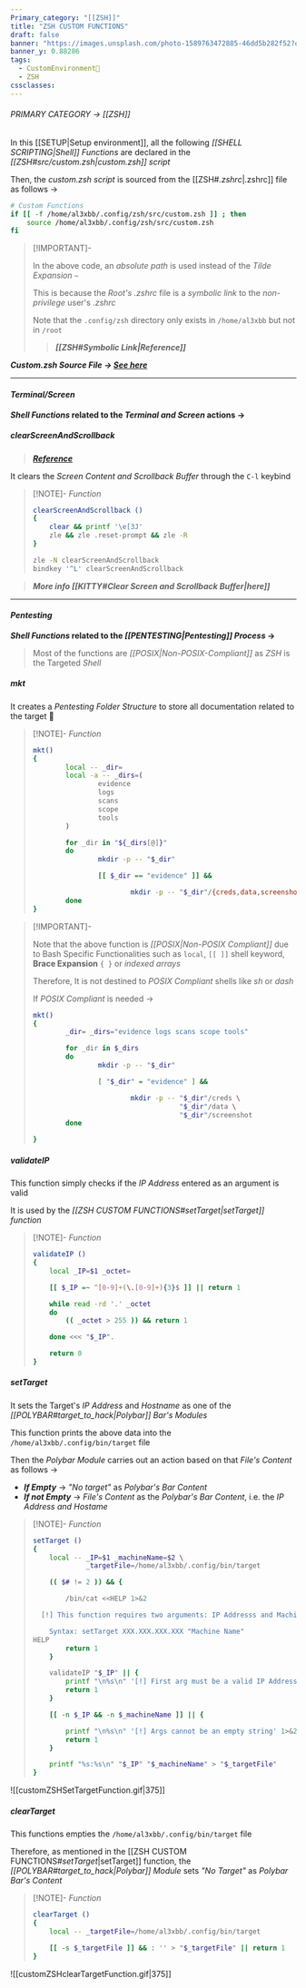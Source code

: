 ```yaml
---
Primary_category: "[[ZSH]]"
title: "ZSH CUSTOM FUNCTIONS"
draft: false
banner: "https://images.unsplash.com/photo-1589763472885-46dd5b282f52?q=80&w=1748&auto=format&fit=crop&ixlib=rb-4.0.3&ixid=M3wxMjA3fDB8MHxwaG90by1wYWdlfHx8fGVufDB8fHx8fA%3D%3D"
banner_y: 0.88286
tags:
  - CustomEnvironment🦜
  - ZSH
cssclasses:
---
```


###### PRIMARY CATEGORY → [[ZSH]]

In this [[SETUP|Setup environment]], all the following _[[SHELL SCRIPTING|Shell]] Functions_ are declared in the _[[ZSH#*src/custom.zsh*|custom.zsh]] script_

Then, the _custom.zsh script_ is sourced from the [[ZSH#*.zshrc*|.zshrc]] file as follows →

```bash title="~/.zshrc"
# Custom Functions
if [[ -f /home/al3xbb/.config/zsh/src/custom.zsh ]] ; then
    source /home/al3xbb/.config/zsh/src/custom.zsh
fi
```

> [!IMPORTANT]-
>
>
> In the above code, an _absolute path_ is used instead of the _Tilde Expansion_ `~`
>
> This is because the _Root's .zshrc_ file is a _symbolic link_ to the _non-privilege_ user's _.zshrc_
>
> Note that the `.config/zsh` directory only exists in `/home/al3xbb` but not in `/root`
>
> > ***[[ZSH#Symbolic Link|Reference]]***
>

***Custom.zsh Source File → [See here](https://github.com/4l3xBB/Env-Setup/blob/main/zsh/src/custom.zsh)***

---

#### *Terminal/Screen*

***Shell Functions* related to the *Terminal and Screen* actions →**

##### *clearScreenAndScrollback*

> ***[Reference](https://unix.stackexchange.com/questions/517025/zsh-clear-scrollback-buffer#answer-531178)***

It clears the _Screen Content and Scrollback Buffer_ through the `C-l` keybind

> [!NOTE]- *Function*
>
> ```bash
> clearScreenAndScrollback ()
> {
>     clear && printf '\e[3J'
>     zle && zle .reset-prompt && zle -R
> }
> ```
>
> ```bash
> zle -N clearScreenAndScrollback
> bindkey '^L' clearScreenAndScrollback
> ```
>

> ***More info [[KITTY#Clear Screen and Scrollback Buffer|here]]***

---

#### *Pentesting*

**_Shell Functions_ related to the _[[PENTESTING|Pentesting]] Process_ →**

> Most of the functions are _[[POSIX|Non-POSIX-Compliant]]_ as _ZSH_ is the Targeted _Shell_

##### *mkt*

It creates a _Pentesting Folder Structure_ to store all documentation related to the target 🎯

> [!NOTE]- *Function*
>
> ```bash
 > mkt()
> {
>         local -- _dir=
>         local -a -- _dirs=(
>                 evidence
>                 logs
>                 scans
>                 scope
>                 tools
>         )
>
>         for _dir in "${_dirs[@]}"
>         do
>                 mkdir -p -- "$_dir"
>
>                 [[ $_dir == "evidence" ]] &&
>
>                         mkdir -p -- "$_dir"/{creds,data,screenshots}
>         done
> }
> ```
>


> [!IMPORTANT]-
>
> Note that the above function is _[[POSIX|Non-POSIX Compliant]]_ due to Bash Specific Functionalities such as `local`, `[[ ]]` shell keyword, **Brace Expansion** `{ }` or _indexed arrays_
>
> Therefore, It is not destined to _POSIX Compliant_ shells like _sh_ or _dash_
>
> If _POSIX Compliant_ is needed →
> ```bash
> mkt()
> {
>         _dir= _dirs="evidence logs scans scope tools"
>
>         for _dir in $_dirs
>         do
>                 mkdir -p -- "$_dir"
>
>                 [ "$_dir" = "evidence" ] &&
>
>                         mkdir -p -- "$_dir"/creds \
>                                     "$_dir"/data \
>                                     "$_dir"/screenshot
>         done
>
> }
> ```
> 

##### *validateIP*

This function simply checks if the _IP Address_ entered as an argument is valid

It is used by the _[[ZSH CUSTOM FUNCTIONS#setTarget|setTarget]] function_

> [!NOTE]- *Function*
>
> ```bash
> validateIP ()
> {
>     local _IP=$1 _octet=
>
>     [[ $_IP =~ ^[0-9]+(\.[0-9]+){3}$ ]] || return 1
>
>     while read -rd '.' _octet
>     do
>         (( _octet > 255 )) && return 1
>
>     done <<< "$_IP".
>
>     return 0
> }
> ```
> 

##### *setTarget*

It sets the Target's _IP Address_ and _Hostname_ as one of the _[[POLYBAR#target_to_hack|Polybar]] Bar's Modules_

This function prints the above data into the `/home/al3xbb/.config/bin/target` file

Then the _Polybar Module_ carries out an action based on that _File's Content_ as follows →

- ***If Empty*** → *"No target"* as _Polybar's Bar Content_
- ***If not Empty*** →  _File's Content_ as the _Polybar's Bar Content_, i.e. the _IP Address and Hostame_

> [!NOTE]- *Function*
>
> ```bash
> setTarget ()
> {
>     local -- _IP=$1 _machineName=$2 \
>              _targetFile=/home/al3xbb/.config/bin/target
>
>     (( $# != 2 )) && {
>
>         /bin/cat <<HELP 1>&2
>
>   [!] This function requires two arguments: IP Addresss and Machine Name
>
>     Syntax: setTarget XXX.XXX.XXX.XXX "Machine Name"
> HELP
>         return 1
>     }
>
>     validateIP "$_IP" || {
>         printf "\n%s\n" '[!] First arg must be a valid IP Address' 1>&2
>         return 1
>     }
>
>     [[ -n $_IP && -n $_machineName ]] || {
>
>         printf "\n%s\n" '[!] Args cannot be an empty string' 1>&2
>         return 1
>     }
>
>     printf "%s:%s\n" "$_IP" "$_machineName" > "$_targetFile"
> }
> ```
>

![[customZSHSetTargetFunction.gif|375]]

##### *clearTarget*

This functions empties the `/home/al3xbb/.config/bin/target` file

Therefore, as mentioned in the [[ZSH CUSTOM FUNCTIONS#*setTarget*|setTarget]] function, the *[[POLYBAR#target_to_hack|Polybar]] Module* sets *"No Target"* as _Polybar Bar's Content_

> [!NOTE]- *Function*
>
> ```bash
> clearTarget ()
> {
>     local -- _targetFile=/home/al3xbb/.config/bin/target
>
>     [[ -s $_targetFile ]] && : '' > "$_targetFile" || return 1
> }
> ```
>

![[customZSHclearTargetFunction.gif|375]]